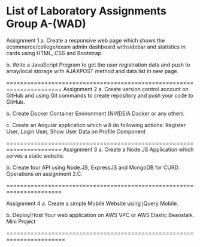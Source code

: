 List of Laboratory Assignments
Group A-(WAD)
======================================================================
Assignment 1
a. Create a responsive web page which shows the ecommerce/college/exam admin dashboard withsidebar and statistics in cards using HTML, CSS and Bootstrap.

b. Write a JavaScript Program to get the user registration data and push to array/local storage with AJAXPOST method and data list in new page.

======================================================================
Assignment 2
a. Create version control account on GitHub and using Git commands to create repository and push
your code to GitHub.

b. Create Docker Container Environment (NVIDEIA Docker or any other).

c. Create an Angular application which will do following actions: Register User, Login User, Show User
Data on Profile Component

======================================================================
Assignment 3
a. Create a Node.JS Application which serves a static website.

b. Create four API using Node.JS, ExpressJS and MongoDB for CURD Operations on assignment 2.C.

======================================================================

Assignment 4
a. Create a simple Mobile Website using jQuery Mobile.

b. Deploy/Host Your web application on AWS VPC or AWS Elastic Beanstalk. Mini Project

=======================================================================
